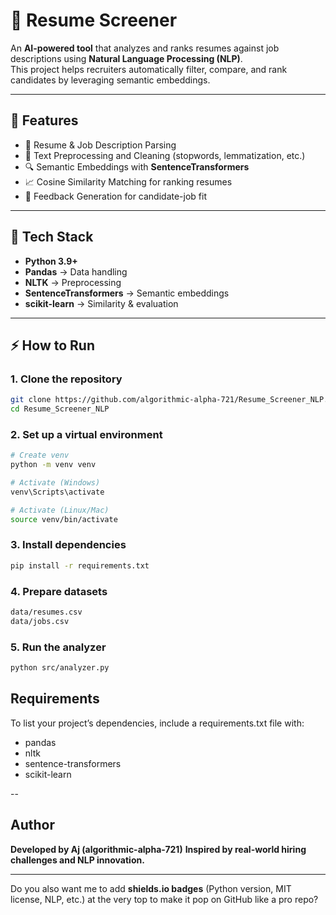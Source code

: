 # 📄 Resume Screener

An **AI-powered tool** that analyzes and ranks resumes against job descriptions using **Natural Language Processing (NLP)**.  
This project helps recruiters automatically filter, compare, and rank candidates by leveraging semantic embeddings.

---

## 🚀 Features
- 📑 Resume & Job Description Parsing  
- 🧹 Text Preprocessing and Cleaning (stopwords, lemmatization, etc.)  
- 🔍 Semantic Embeddings with **SentenceTransformers**  
- 📈 Cosine Similarity Matching for ranking resumes  
- 💬 Feedback Generation for candidate-job fit  

---

## 🧰 Tech Stack
- **Python 3.9+**
- **Pandas** → Data handling  
- **NLTK** → Preprocessing  
- **SentenceTransformers** → Semantic embeddings  
- **scikit-learn** → Similarity & evaluation  

---

## ⚡ How to Run

### 1. Clone the repository
```bash
git clone https://github.com/algorithmic-alpha-721/Resume_Screener_NLP.git
cd Resume_Screener_NLP
```
### 2. Set up a virtual environment
```bash
# Create venv
python -m venv venv

# Activate (Windows)
venv\Scripts\activate

# Activate (Linux/Mac)
source venv/bin/activate
```

### 3. Install dependencies
```bash
pip install -r requirements.txt
```

### 4. Prepare datasets
```bash
data/resumes.csv
data/jobs.csv
```

### 5. Run the analyzer
```bash
python src/analyzer.py
```

## Requirements
To list your project’s dependencies, include a requirements.txt file with:
- pandas
- nltk
- sentence-transformers
- scikit-learn

--
## Author
**Developed by Aj (algorithmic-alpha-721)**
**Inspired by real-world hiring challenges and NLP innovation.**

---

Do you also want me to add **shields.io badges** (Python version, MIT license, NLP, etc.) at the very top to make it pop on GitHub like a pro repo?
